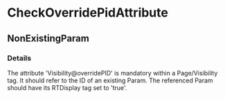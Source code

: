 ﻿---  
uid: Validator_1_27_4  
---

# CheckOverridePidAttribute

## NonExistingParam

### Details

The attribute 'Visibility@overridePID' is mandatory within a Page\/Visibility tag. It should refer to the ID of an existing Param. The referenced Param should have its RTDisplay tag set to 'true'.
